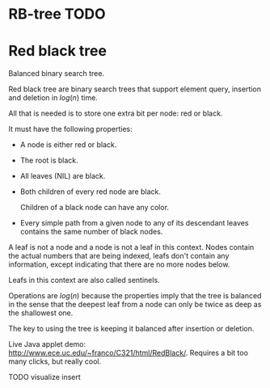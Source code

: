 # RB-tree TODO

# Red black tree

Balanced binary search tree.

Red black tree are binary search trees that support element query, insertion and deletion in $log(n)$ time.

All that is needed is to store one extra bit per node: red or black.

It must have the following properties:

-   A node is either red or black.

-   The root is black.

-   All leaves (NIL) are black.

-   Both children of every red node are black.

    Children of a black node can have any color.

-   Every simple path from a given node to any of its descendant leaves
    contains the same number of black nodes.

A leaf is not a node and a node is not a leaf in this context. Nodes contain the actual numbers that are being indexed, leafs don't contain any information, except indicating that there are no more nodes below.

Leafs in this context are also called sentinels.

Operations are $log(n)$ because the properties imply that the tree is balanced in the sense that the deepest leaf from a node can only be twice as deep as the shallowest one.

The key to using the tree is keeping it balanced after insertion or deletion.

Live Java applet demo: <http://www.ece.uc.edu/~franco/C321/html/RedBlack/>. Requires a bit too many clicks, but really cool.

TODO visualize insert

